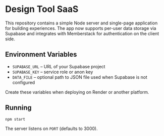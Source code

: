 # Design Tool SaaS

This repository contains a simple Node server and single-page application for building experiences. The app now supports per-user data storage via Supabase and integrates with Memberstack for authentication on the client side.

## Environment Variables

- `SUPABASE_URL` – URL of your Supabase project
- `SUPABASE_KEY` – service role or anon key
- `DATA_FILE` – optional path to JSON file used when Supabase is not configured

Create these variables when deploying on Render or another platform.

## Running

```
npm start
```

The server listens on `PORT` (defaults to 3000).
